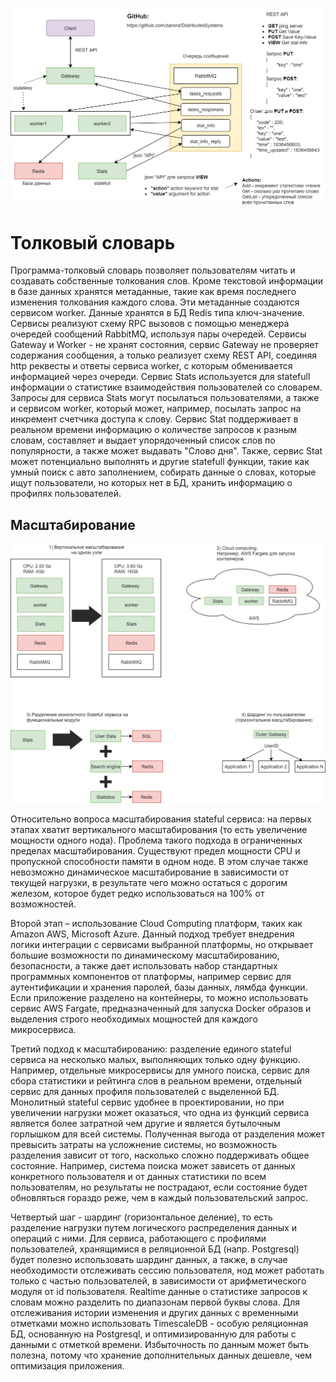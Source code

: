 ![](fig1.png)
# Толковый словарь

Программа-толковый словарь позволяет пользователям читать и создавать собственные толкования слов. Кроме текстовой информации в базе данных хранятся метаданные, такие как время последнего изменения толкования каждого слова. Эти метаданные создаются сервисом worker. Данные хранятся в БД Redis типа ключ-значение. Сервисы реализуют схему RPC вызовов с помощью менеджера очередей сообщений RabbitMQ, используя пары очередей. Сервисы Gateway и Worker - не хранят состояния, сервис Gateway не проверяет содержания сообщения, а только реализует схему REST API, соединяя http реквесты и ответы сервиса worker, с которым обменивается информацией через очереди. Сервис Stats используется для statefull информации о статистике взаимодействия пользователей со словарем. Запросы для сервиса Stats могут посылаться пользователями, а также и сервисом worker, который может, например, посылать запрос на инкремент счетчика доступа к слову. Сервис Stat поддерживает в реальном времени информацию о количестве запросов к разным словам, составляет и выдает упорядоченный список слов по популярности, а также может выдавать "Слово дня". Также, сервис Stat может потенциально выполнять и другие statefull функции, такие как умный поиск с авто заполнением, собирать данные о словах, которые ищут пользователи, но которых нет в БД, хранить информацию о профилях пользователей.

## Масштабирование
![](fig2.png)

Относительно вопроса масштабирования stateful сервиса: на первых этапах хватит вертикального масштабирования (то есть увеличение мощности одного нода). Проблема такого подхода в ограниченных пределах масштабирования. Существуют предел мощности CPU и пропускной способности памяти в одном ноде. В этом случае также невозможно динамическое масштабирование в зависимости от текущей нагрузки, в результате чего можно остаться с дорогим железом, которое будет редко использоваться на 100% от возможностей. 

Второй этап – использование Cloud Computing платформ, таких как Amazon AWS, Microsoft Azure. Данный подход требует внедрения логики интеграции с сервисами выбранной платформы, но открывает большие возможности по динамическому масштабированию, безопасности, а также дает использовать набор стандартных программных компонентов от платформы, например сервис для аутентификации и хранения паролей, базы данных, лямбда функции. Если приложение разделено на контейнеры, то можно использовать сервис AWS Fargate, предназначенный для запуска Docker образов и выделения строго необходимых мощностей для каждого микросервиса.

Третий подход к масштабированию: разделение единого stateful сервиса на несколько малых, выполняющих только одну функцию. Например, отдельные микросервисы для умного поиска, сервис для сбора статистики и рейтинга слов в реальном времени, отдельный сервис для данных профиля пользователей с выделенной БД. Монолитный stateful сервис удобнее в проектировании, но при увеличении нагрузки может оказаться, что одна из функций сервиса является более затратной чем другие и является бутылочным горлышком для всей системы. Полученная выгода от разделения может превысить затраты на усложнение системы, но возможность разделения зависит от того, насколько сложно поддерживать общее состояние. Например, система поиска может зависеть от данных конкретного пользователя и от данных статистики по всем пользователям, но результаты не пострадают, если состояние будет обновляться гораздо реже, чем в каждый пользовательский запрос. 

Четвертый шаг - шардинг (горизонтальное деление), то есть разделение нагрузки путем логического распределения данных и операций с ними. Для сервиса, работающего с профилями пользователей, хранящимися в реляционной БД (напр. Postgresql) будет полезно использовать шардинг данных, а также, в случае необходимости отслеживать сессию пользователя, нод может работать только с частью пользователей, в зависимости от арифметического модуля от id пользователя. Realtime данные о статистике запросов к словам можно разделить по диапазонам первой буквы слова. Для отслеживания истории изменения и других данных с временными отметками можно использовать TimescaleDB - особую реляционная БД, основанную на Postgresql, и оптимизированную для работы с данными с отметкой времени. Избыточность по данным может быть полезна, потому что хранение дополнительных данных дешевле, чем оптимизация приложения.
